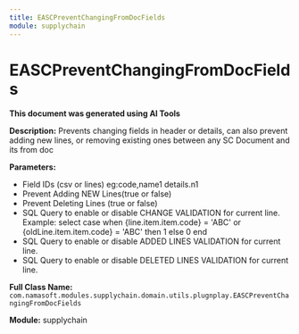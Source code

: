 ```yaml
---
title: EASCPreventChangingFromDocFields
module: supplychain
---
```



<div class='entity-flows'>

# EASCPreventChangingFromDocFields

**This document was generated using AI Tools**

**Description:** Prevents changing fields in header or details, can also prevent adding new lines, or removing existing ones between any SC Document and its from doc

**Parameters:**
- Field IDs (csv or lines)
eg:code,name1
details.n1
- Prevent Adding NEW Lines(true or false)
- Prevent Deleting Lines (true or false)
- SQL Query to enable or disable CHANGE VALIDATION for current line. Example: select case when {line.item.item.code} = 'ABC' or {oldLine.item.item.code} = 'ABC' then 1 else 0 end
- SQL Query to enable or disable ADDED LINES VALIDATION for current line.
- SQL Query to enable or disable DELETED LINES VALIDATION for current line.

**Full Class Name:** `com.namasoft.modules.supplychain.domain.utils.plugnplay.EASCPreventChangingFromDocFields`

**Module:** supplychain


</div>

